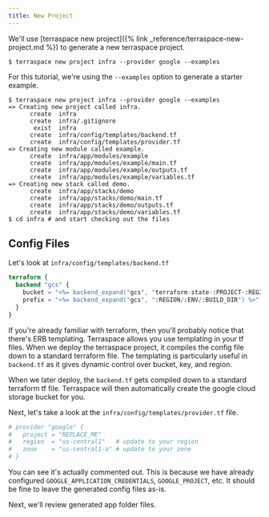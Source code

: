 ```yaml
---
title: New Project
---
```


We'll use [terraspace new project]({% link _reference/terraspace-new-project.md %}) to generate a new terraspace project.

    $ terraspace new project infra --provider google --examples

For this tutorial, we're using the `--examples` option to generate a starter example.

    $ terraspace new project infra --provider google --examples
    => Creating new project called infra.
          create  infra
          create  infra/.gitignore
           exist  infra
          create  infra/config/templates/backend.tf
          create  infra/config/templates/provider.tf
    => Creating new module called example.
          create  infra/app/modules/example
          create  infra/app/modules/example/main.tf
          create  infra/app/modules/example/outputs.tf
          create  infra/app/modules/example/variables.tf
    => Creating new stack called demo.
          create  infra/app/stacks/demo
          create  infra/app/stacks/demo/main.tf
          create  infra/app/stacks/demo/outputs.tf
          create  infra/app/stacks/demo/variables.tf
    $ cd infra # and start checking out the files

## Config Files

Let's look at `infra/config/templates/backend.tf`

```terraform
terraform {
  backend "gcs" {
    bucket = "<%= backend_expand("gcs", "terraform-state-:PROJECT-:REGION-:ENV") %>" # expanded by terraspace IE: terraform-state-project-us-central1-dev
    prefix = "<%= backend_expand("gcs", ":REGION/:ENV/:BUILD_DIR") %>" # expanded by terraspace IE: us-central1/dev/modules/vm
  }
}
```

If you're already familiar with terraform, then you'll probably notice that there's ERB templating.  Terraspace allows you use templating in your tf files. When we deploy the terraspace project, it compiles the config file down to a standard terraform file. The templating is particularly useful in `backend.tf` as it gives dynamic control over bucket, key, and region.

When we later deploy, the `backend.tf` gets compiled down to a standard terraform tf file. Terraspace will then automatically create the google cloud storage bucket for you.

Next, let's take a look at the `infra/config/templates/provider.tf` file.

```terraform
# provider "google" {
#   project = "REPLACE_ME"
#   region  = "us-central1"   # update to your region
#   zone    = "us-central1-a" # update to your zone
# }
```

You can see it's actually commented out. This is because we have already configured `GOOGLE_APPLICATION_CREDENTIALS`, `GOOGLE_PROJECT`, etc. It should be fine to leave the generated config files as-is.

Next, we'll review generated app folder files.
